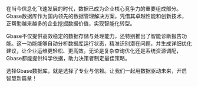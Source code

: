 在当今信息化飞速发展的时代，数据已成为企业核心竞争力的重要组成部分。Gbase数据库作为国内领先的数据管理解决方案，凭借其卓越性能和创新技术，正帮助越来越多的企业挖掘数据价值，实现智能化转型。

Gbase不仅提供高效稳定的数据存储与处理能力，还特别推出了智能诊断报告功能。这一功能能够自动分析数据库运行状态，精准识别潜在问题，并生成详细优化建议，让企业运维更轻松、更高效。无论是复杂查询优化还是系统资源调配，Gbase都能提供科学依据，助力决策者制定最佳策略。

选择Gbase数据库，就是选择了专业与信赖。让我们一起用数据驱动未来，开启智慧新篇章！